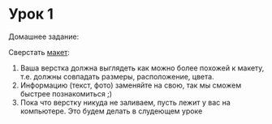 # Урок 1

Домашнее задание:

Сверстать [макет](/Lesson_01/img/homework1.png):

1. Ваша верстка должна выглядеть как можно более похожей к макету, т.е. должны совпадать размеры, расположение, цвета.
2. Информацию (текст, фото) заменяйте на свою, так мы сможем быстрее познакомиться ;)
3. Пока что верстку никуда не заливаем, пусть лежит у вас на компьютере. Это будем делать в слудеющем уроке

